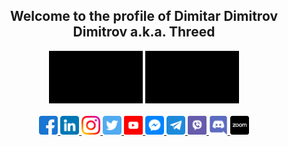 <h2 align="center">Welcome to the profile of Dimitar Dimitrov Dimitrov a.k.a. Threed </h2>

<div align="center">
    <img src="https://github.com/Threed90/Threed90/blob/main/assets/webDeveloper.gif" alt="web  developer" width="150">
    <img src="https://github.com/Threed90/Threed90/blob/main/assets/freelancer.gif"     alt="freelancer" width="150">
    <!-- <img src="https://github.com/Threed90/Threed90/blob/main/assets/learnNewThings.gif"     alt="learnNewThings" width="150">
    <img src="https://github.com/Threed90/Threed90/blob/main/assets/skillImproving.gif"     alt="skillImprover" width="150"> -->
</div>
<br>
<div align="center">
    <a href="https://www.facebook.com/Threedx3/">
        <img src="https://github.com/Threed90/Threed90/blob/main/assets/facebook.png" alt="facebook" width="30" creator="Facebook icons created by Pixel perfect - Flaticon">
    </a>
    <a href="https://www.linkedin.com/in/%D0%B4%D0%B8%D0%BC%D0%B8%D1%82%D1%8A%D1%80-%D0%B4%D0%B8%D0%BC%D0%B8%D1%82%D1%80%D0%BE%D0%B2-492038191/">
        <img src="https://github.com/Threed90/Threed90/blob/main/assets/linkedin.png" alt="linkedin" width="30" creator="Facebook icons created by Pixel perfect - Flaticon">
    </a>
    <a href="https://www.instagram.com/threed90/">
        <img src="https://github.com/Threed90/Threed90/blob/main/assets/instagram.png" alt="instagram" width="30" creator="Facebook icons created by Pixel perfect - Flaticon">
    </a>
    <a href="https://twitter.com/Threed_bg">
        <img src="https://github.com/Threed90/Threed90/blob/main/assets/twitter.png" alt="twitter" width="30" creator="Facebook icons created by Pixel perfect - Flaticon">
    </a>
    <a href="https://www.youtube.com/channel/UCl_rovCLoJzno-DdQzIhmEw">
        <img src="https://github.com/Threed90/Threed90/blob/main/assets/youtube_v2.png" alt="youtube" width="30" creator="Facebook icons created by Pixel perfect - Flaticon">
    </a>
    <a href="https://m.me/Threedx3">
        <img src="https://github.com/Threed90/Threed90/blob/main/assets/messenger.png" alt="messenger" width="30" creator="Facebook icons created by Pixel perfect - Flaticon">
    </a>
    <a href="https://t.me/Threed90">
        <img src="https://github.com/Threed90/Threed90/blob/main/assets/telegram.png" alt="telegram" width="30" creator="Facebook icons created by Pixel perfect - Flaticon">
    </a>
    <a href="viber://chat?number=%2B359885726348">
        <img src="https://github.com/Threed90/Threed90/blob/main/assets/viber.png" alt="viber" width="30" creator="Facebook icons created by Pixel perfect - Flaticon">
    </a>
    <a href="https://discordapp.com/users/threed#2957">
        <img src="https://github.com/Threed90/Threed90/blob/main/assets/discord.png" alt="discord" width="30" creator="Facebook icons created by Pixel perfect - Flaticon">
    </a>
    <a href="https://us04web.zoom.us/j/5911356767?pwd=c25KSERBREVmVjhaU21JYlNJbnNQdz09">
        <img src="https://github.com/Threed90/Threed90/blob/main/assets/zoom_v2.png" alt="zoom" width="30" creator="Facebook icons created by Pixel perfect - Flaticon">
    </a>
</div>



<!--
**Threed90/Threed90** is a ✨ _special_ ✨ repository because its `README.md` (this file) appears on your GitHub profile.

Here are some ideas to get you started:

- 🔭 I’m currently working on ...
- 🌱 I’m currently learning ...
- 👯 I’m looking to collaborate on ...
- 🤔 I’m looking for help with ...
- 💬 Ask me about ...
- 📫 How to reach me: ...
- 😄 Pronouns: ...
- ⚡ Fun fact: ...
-->
